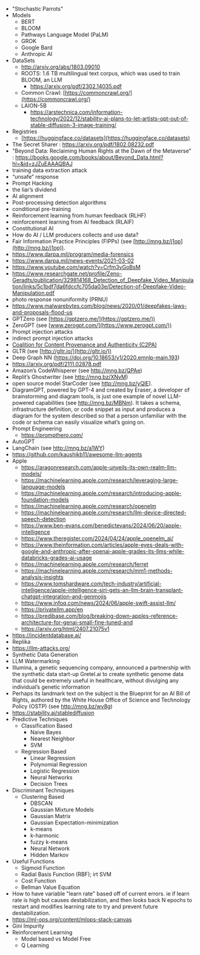 
- "Stochastic Parrots"
- Models
  - BERT
  - BLOOM
  - Pathways Language Model (PaLM)
  - GROK
  - Google Bard
  - Anthropic AI
- DataSets
  - http://arxiv.org/abs/1803.09010
  - ROOTS: 1.6 TB multilingual text corpus, which was used to train BLOOM, an LLM
    - https://arxiv.org/pdf/2302.14035.pdf
  - Common Crawl: [https://commoncrawl.org/](https://commoncrawl.org/)
  - LAION-5B
    - https://arstechnica.com/information-technology/2022/12/stability-ai-plans-to-let-artists-opt-out-of-stable-diffusion-3-image-training/
- Registries
  - [https://huggingface.co/datasets](https://huggingface.co/datasets)
- The Secret Sharer : https://arxiv.org/pdf/1802.08232.pdf
- "Beyond Data: Reclaiming Human Rights at the Dawn of the Metaverse" : https://books.google.com/books/about/Beyond_Data.html?hl=&id=zJZuEAAAQBAJ
- training data extraction attack
- “unsafe” response
- Prompt Hacking
- the liar’s dividend
- AI alignment
- Post-processing detection algorithms
- conditional pre-training
- Reinforcement learning from human feedback (RLHF)
- reinforcement learning from AI feedback (RLAIF)
- Constitutional AI
- How do AI / LLM producers collects and use data?
- Fair Information Practice Principles (FIPPs) (see [http://mng.bz/j1op](http://mng.bz/j1op)).
- https://www.darpa.mil/program/media-forensics
- https://www.darpa.mil/news-events/2021-03-02
- https://www.youtube.com/watch?v=Crfm3vGoBsM
- https://www.researchgate.net/profile/Zeno-Geradts/publication/329814168_Detection_of_Deepfake_Video_Manipulation/links/5c1bdf7da6fdccfc705da03e/Detection-of-Deepfake-Video-Manipulation.pdf
- photo response nonuniformity (PRNU)
- https://www.malwarebytes.com/blog/news/2020/01/deepfakes-laws-and-proposals-flood-us
- GPTZero (see [https://gptzero.me/](https://gptzero.me/)) 
- ZeroGPT (see [www.zerogpt.com/](https://www.zerogpt.com/))
- Prompt injection attacks
- indirect prompt injection attacks
- [Coalition for Content Provenance and Authenticity (C2PA)](https://c2pa.org/)
- GLTR (see [http://gltr.io/](http://gltr.io/))
- Deep Graph NN (https://doi.org/10.18653/v1/2020.emnlp-main.193)
- https://arxiv.org/pdf/2111.02878.pdf
- Amazon’s CodeWhisperer (see http://mng.bz/QPAe)
- Replit’s Ghostwriter (see http://mng.bz/XNvM)
- open source model StarCoder (see http://mng.bz/yQlE).
- DiagramGPT, powered by GPT-4 and created by Eraser, a developer of brainstorming and diagram tools, is just one example of novel LLM-powered capabilities (see http://mng.bz/MBNm). It takes a schema, infrastructure definition, or code snippet as input and produces a diagram for the system described so that a person unfamiliar with the code or schema can easily visualize what’s going on.
- Prompt Engineering
  - https://prompthero.com/
- AutoGPT
- LangChain (see http://mng.bz/a1WY)
- https://github.com/kaushikb11/awesome-llm-agents
- Apple
  - https://aragonresearch.com/apple-unveils-its-own-realm-llm-models/
  - https://machinelearning.apple.com/research/leveraging-large-language-models
  - https://machinelearning.apple.com/research/introducing-apple-foundation-models
  - https://machinelearning.apple.com/research/openelm
  - https://machinelearning.apple.com/research/llm-device-directed-speech-detection
  - https://www.ben-evans.com/benedictevans/2024/06/20/apple-intelligence
  - https://www.theregister.com/2024/04/24/apple_openelm_ai/
  - https://www.theinformation.com/articles/apple-eyes-deals-with-google-and-anthropic-after-openai-apple-grades-its-llms-while-databricks-grades-ai-usage
  - https://machinelearning.apple.com/research/ferret
  - https://machinelearning.apple.com/research/mm1-methods-analysis-insights
  - https://www.tomshardware.com/tech-industry/artificial-intelligence/apple-intelligence-siri-gets-an-llm-brain-transplant-chatgpt-integration-and-genmojis
  - https://www.infoq.com/news/2024/06/apple-swift-assist-llm/
  - https://privatellm.app/en
  - https://predibase.com/blog/breaking-down-apples-reference-architecture-for-genai-small-fine-tuned-and
  - https://arxiv.org/html/2407.21075v1
- https://incidentdatabase.ai/
- Replika
- https://llm-attacks.org/
- Synthetic Data Generation
- LLM Watermarking
- Illumina, a genetic sequencing company, announced a partnership with the synthetic data start-up Gretel.ai to create synthetic genome data that could be extremely useful in healthcare, without divulging any individual’s genetic information
- Perhaps its landmark text on the subject is the Blueprint for an AI Bill of Rights, authored by the White House Office of Science and Technology Policy (OSTP) (see http://mng.bz/wv8g)
- https://stability.ai/stablediffusion
- Predictive Techniques
  - Classification Based
    - Naive Bayes
    - Nearest Neighbor
    - SVM
  - Regression Based
    - Linear Regression
    - Polynomial Regression
    - Logistic Regression
    - Neural Networks
    - Decision Trees
- Discriminant Techniques
  - Clustering Based
    - DBSCAN
    - Gaussian Mixture Models
    - Gaussian Matrix
    - Gaussian Expectation-minimization
    - k-means
    - k-harmonic
    - fuzzy k-means
    - Neural Network
    - Hidden Markov
- Useful Functions
  - Sigmoid Function
  - Radial Basis Function (RBF); irt SVM
  - Cost Function
  - Bellman Value Equation
- How to have variable "learn rate" based off of current errors. ie if learn rate is high but causes destabilization, and then looks back N epochs to restart and modifies learning rate to try and prevent future destabilization.
- https://ml-ops.org/content/mlops-stack-canvas
- Gini Impurity
- Reinforcement Learning
  - Model based vs Model Free
  - Q Learning
